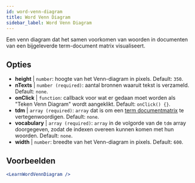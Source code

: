 ```yaml
---
id: word-venn-diagram
title: Word Venn Diagram
sidebar_label: Word Venn Diagram
---
```


Een venn diagram dat het samen voorkomen van woorden in documenten van een bijgeleverde term-document matrix visualiseert.

## Opties

* __height__ | `number`: hoogte van het Venn-diagram in pixels. Default: `350`.
* __nTexts__ | `number (required)`: aantal bronnen waaruit tekst is verzameld. Default: `none`.
* __onClick__ | `function`: callback voor wat er gedaan moet worden als "Teken Venn Diagram" wordt aangeklikt. Default: `onClick() {}`.
* __tdm__ | `array (required)`: `array` dat is om een [term documentmatrix](https://en.wikipedia.org/wiki/Document-term_matrix) te vertegenwoordigen. Default: `none`.
* __vocabulary__ | `array (required)`: `array` in de volgorde van de `tdm` array doorgegeven, zodat de indexen overeen kunnen komen met hun woorden. Default: `none`.
* __width__ | `number`: breedte van het Venn-diagram in pixels. Default: `600`.


## Voorbeelden

```jsx live
<LearnWordVennDiagram />
```

